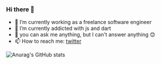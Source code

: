 ### Hi there 👋

- 🔭 I’m currently working as a freelance software engineer
- 🌱 I’m currently addicted with js and dart
- 💬 you can ask me anything, but I can't answer anything 😊
- 📫 How to reach me: <a href="https://twitter.com/gepeee">twitter</a>

![Anurag's GitHub stats](https://github-readme-stats.vercel.app/api?username=nggepe&show_icons=true&theme=radical)
